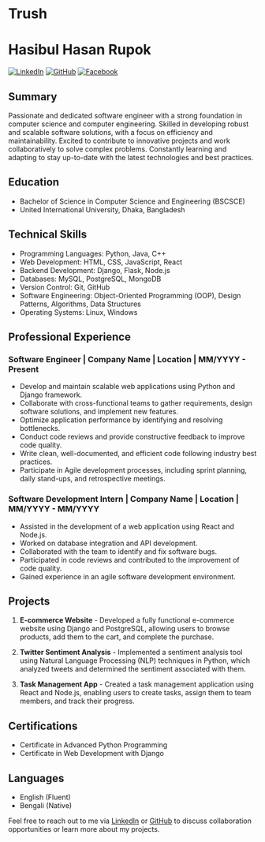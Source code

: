 # Trush

# Hasibul Hasan Rupok

[![LinkedIn](https://img.shields.io/badge/-LinkedIn-blue?style=flat&logo=linkedin&logoColor=white)](https://www.linkedin.com/in/hasibulhasanrupok/)
[![GitHub](https://img.shields.io/badge/-GitHub-black?style=flat&logo=github&logoColor=white)](https://github.com/hasibulrupok)
[![Facebook](https://img.shields.io/badge/-GitHub-black?style=flat&logo=github&logoColor=white)](https://facebook.com/rupok.4)

## Summary

Passionate and dedicated software engineer with a strong foundation in computer science and computer engineering. Skilled in developing robust and scalable software solutions, with a focus on efficiency and maintainability. Excited to contribute to innovative projects and work collaboratively to solve complex problems. Constantly learning and adapting to stay up-to-date with the latest technologies and best practices.

## Education

- Bachelor of Science in Computer Science and Engineering (BSCSCE)
- United International University, Dhaka, Bangladesh

## Technical Skills

- Programming Languages: Python, Java, C++
- Web Development: HTML, CSS, JavaScript, React
- Backend Development: Django, Flask, Node.js
- Databases: MySQL, PostgreSQL, MongoDB
- Version Control: Git, GitHub
- Software Engineering: Object-Oriented Programming (OOP), Design Patterns, Algorithms, Data Structures
- Operating Systems: Linux, Windows

## Professional Experience

### Software Engineer | Company Name | Location | MM/YYYY - Present

- Develop and maintain scalable web applications using Python and Django framework.
- Collaborate with cross-functional teams to gather requirements, design software solutions, and implement new features.
- Optimize application performance by identifying and resolving bottlenecks.
- Conduct code reviews and provide constructive feedback to improve code quality.
- Write clean, well-documented, and efficient code following industry best practices.
- Participate in Agile development processes, including sprint planning, daily stand-ups, and retrospective meetings.

### Software Development Intern | Company Name | Location | MM/YYYY - MM/YYYY

- Assisted in the development of a web application using React and Node.js.
- Worked on database integration and API development.
- Collaborated with the team to identify and fix software bugs.
- Participated in code reviews and contributed to the improvement of code quality.
- Gained experience in an agile software development environment.

## Projects

1. **E-commerce Website** - Developed a fully functional e-commerce website using Django and PostgreSQL, allowing users to browse products, add them to the cart, and complete the purchase.

2. **Twitter Sentiment Analysis** - Implemented a sentiment analysis tool using Natural Language Processing (NLP) techniques in Python, which analyzed tweets and determined the sentiment associated with them.

3. **Task Management App** - Created a task management application using React and Node.js, enabling users to create tasks, assign them to team members, and track their progress.

## Certifications

- Certificate in Advanced Python Programming
- Certificate in Web Development with Django

## Languages

- English (Fluent)
- Bengali (Native)

Feel free to reach out to me via [LinkedIn](https://www.linkedin.com/in/hasibulhasanrupok/) or [GitHub](https://github.com/your-github-username) to discuss collaboration opportunities or learn more about my projects.
